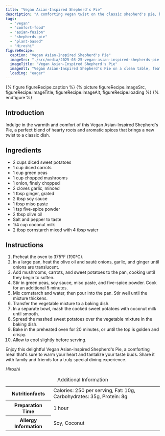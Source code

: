 ```yaml
---
title: "Vegan Asian-Inspired Shepherd's Pie"
description: "A comforting vegan twist on the classic shepherd's pie, blending Asian spices with traditional ingredients for a unique and satisfying meal."
tags:
  - "vegan"
  - "comfort-food"
  - "asian-fusion"
  - "shepherds-pie"
  - "plant-based"
  - "Hiroshi"
figureRecipe: 
  caption: "Vegan Asian-Inspired Shepherd's Pie"
  imageSrc: "./src/media/2025-08-25-vegan-asian-inspired-shepherds-pie-3921.png"
  imageTitle: "Vegan Asian-Inspired Shepherd's Pie"
  imageAlt: "Vegan Asian-Inspired Shepherd's Pie on a clean table, featuring golden-crisp sweet potato topping, with simple linen napkin and wooden cutlery, under warm light."
  loading: "eager"
---
```


{% figure figureRecipe.caption %}
{% picture figureRecipe.imageSrc, figureRecipe.imageTitle, figureRecipe.imageAlt, figureRecipe.loading %}
{% endfigure %}

## Introduction

Indulge in the warmth and comfort of this Vegan Asian-Inspired Shepherd's Pie, a perfect blend of hearty roots and aromatic spices that brings a new twist to a classic dish.

## Ingredients

- 2 cups diced sweet potatoes
- 1 cup diced carrots
- 1 cup green peas
- 1 cup chopped mushrooms
- 1 onion, finely chopped
- 2 cloves garlic, minced
- 1 tbsp ginger, grated
- 2 tbsp soy sauce
- 1 tbsp miso paste
- 1 tsp five-spice powder
- 2 tbsp olive oil
- Salt and pepper to taste
- 1/4 cup coconut milk
- 2 tbsp cornstarch mixed with 4 tbsp water

## Instructions

1. Preheat the oven to 375°F (190°C).
2. In a large pan, heat the olive oil and sauté onions, garlic, and ginger until onions are translucent.
3. Add mushrooms, carrots, and sweet potatoes to the pan, cooking until they begin to soften.
4. Stir in green peas, soy sauce, miso paste, and five-spice powder. Cook for an additional 5 minutes.
5. Mix cornstarch and water, then pour into the pan. Stir well until the mixture thickens.
6. Transfer the vegetable mixture to a baking dish.
7. In a separate bowl, mash the cooked sweet potatoes with coconut milk until smooth.
8. Spread the mashed sweet potatoes over the vegetable mixture in the baking dish.
9. Bake in the preheated oven for 20 minutes, or until the top is golden and crispy.
10. Allow to cool slightly before serving.

Enjoy this delightful Vegan Asian-Inspired Shepherd's Pie, a comforting meal that’s sure to warm your heart and tantalize your taste buds. Share it with family and friends for a truly special dining experience.

*Hiroshi*

<table><caption class='sr-only'>Additional Information</caption><tr><th>Nutritionfacts</th><td>Calories: 250 per serving, Fat: 10g, Carbohydrates: 35g, Protein: 8g&nbsp;</td></tr><tr><th>Preparation Time</th><td>1 hour&nbsp;</td></tr><tr><th>Allergy Information</th><td>Soy, Coconut&nbsp;</td></tr></table>

